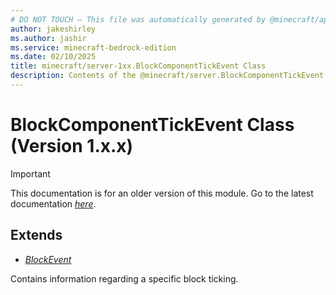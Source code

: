 ```yaml
---
# DO NOT TOUCH — This file was automatically generated by @minecraft/api-docs-generator, to report problems file an issue at https://github.com/Mojang/minecraft-scripting-libraries
author: jakeshirley
ms.author: jashir
ms.service: minecraft-bedrock-edition
ms.date: 02/10/2025
title: minecraft/server-1xx.BlockComponentTickEvent Class
description: Contents of the @minecraft/server.BlockComponentTickEvent class (Version 1.x.x).
---
```

# BlockComponentTickEvent Class (Version 1.x.x)

> [!IMPORTANT]
> This documentation is for an older version of this module. Go to the latest documentation [*here*](../../../scriptapi/minecraft/server/BlockComponentTickEvent.md).

## Extends
- [*BlockEvent*](BlockEvent.md)

Contains information regarding a specific block ticking.
